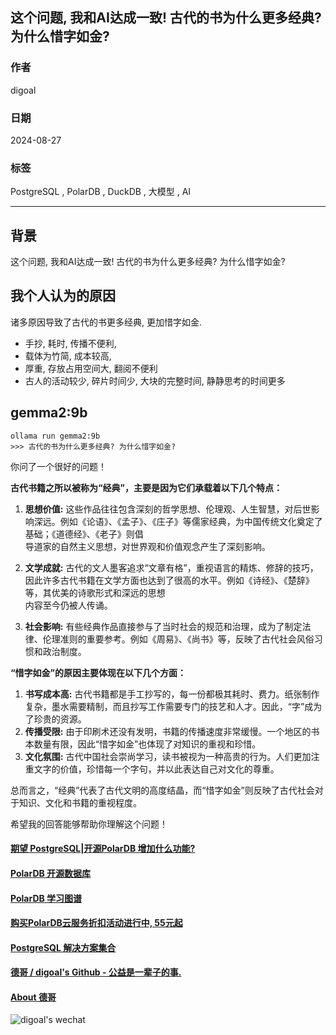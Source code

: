 ## 这个问题, 我和AI达成一致! 古代的书为什么更多经典? 为什么惜字如金?    
                                                                              
### 作者                                                  
digoal                                                  
                                                         
### 日期                                                       
2024-08-27                                                  
                                                      
### 标签                                                    
PostgreSQL , PolarDB , DuckDB , 大模型 , AI      
                                                                             
----                                                      
                                                                    
## 背景   
这个问题, 我和AI达成一致! 古代的书为什么更多经典? 为什么惜字如金?    
  
## 我个人认为的原因  
诸多原因导致了古代的书更多经典, 更加惜字如金.  
- 手抄, 耗时, 传播不便利,      
- 载体为竹简, 成本较高,   
- 厚重, 存放占用空间大, 翻阅不便利   
- 古人的活动较少, 碎片时间少, 大块的完整时间, 静静思考的时间更多     
  
  
## gemma2:9b  
```  
ollama run gemma2:9b     
>>> 古代的书为什么更多经典? 为什么惜字如金?   
```  
  
你问了一个很好的问题！  
  
**古代书籍之所以被称为“经典”，主要是因为它们承载着以下几个特点：**  
  
1. **思想价值:**  这些作品往往包含深刻的哲学思想、伦理观、人生智慧，对后世影响深远。例如《论语》、《孟子》、《庄子》等儒家经典，为中国传统文化奠定了基础；《道德经》、《老子》则倡  
导道家的自然主义思想，对世界观和价值观念产生了深刻影响。  
  
2. **文学成就:** 古代的文人墨客追求“文章有格”，重视语言的精炼、修辞的技巧，因此许多古代书籍在文学方面也达到了很高的水平。例如《诗经》、《楚辞》等，其优美的诗歌形式和深远的思想  
内容至今仍被人传诵。  
  
3. **社会影响:**  有些经典作品直接参与了当时社会的规范和治理，成为了制定法律、伦理准则的重要参考。例如《周易》、《尚书》等，反映了古代社会风俗习惯和政治制度。  
  
  
**“惜字如金”的原因主要体现在以下几个方面：**  
  
1. **书写成本高:** 古代书籍都是手工抄写的，每一份都极其耗时、费力。纸张制作复杂，墨水需要精制，而且抄写工作需要专门的技艺和人才。因此，“字”成为了珍贵的资源。  
2. **传播受限:**  由于印刷术还没有发明，书籍的传播速度非常缓慢。一个地区的书本数量有限，因此“惜字如金”也体现了对知识的重视和珍惜。  
3. **文化氛围:**  古代中国社会崇尚学习，读书被视为一种高贵的行为。人们更加注重文字的价值，珍惜每一个字句，并以此表达自己对文化的尊重。  
  
总而言之，“经典”代表了古代文明的高度结晶，而“惜字如金”则反映了古代社会对于知识、文化和书籍的重视程度。  
  
  
希望我的回答能够帮助你理解这个问题！  
  
  
  
#### [期望 PostgreSQL|开源PolarDB 增加什么功能?](https://github.com/digoal/blog/issues/76 "269ac3d1c492e938c0191101c7238216")
  
  
#### [PolarDB 开源数据库](https://openpolardb.com/home "57258f76c37864c6e6d23383d05714ea")
  
  
#### [PolarDB 学习图谱](https://www.aliyun.com/database/openpolardb/activity "8642f60e04ed0c814bf9cb9677976bd4")
  
  
#### [购买PolarDB云服务折扣活动进行中, 55元起](https://www.aliyun.com/activity/new/polardb-yunparter?userCode=bsb3t4al "e0495c413bedacabb75ff1e880be465a")
  
  
#### [PostgreSQL 解决方案集合](../201706/20170601_02.md "40cff096e9ed7122c512b35d8561d9c8")
  
  
#### [德哥 / digoal's Github - 公益是一辈子的事.](https://github.com/digoal/blog/blob/master/README.md "22709685feb7cab07d30f30387f0a9ae")
  
  
#### [About 德哥](https://github.com/digoal/blog/blob/master/me/readme.md "a37735981e7704886ffd590565582dd0")
  
  
![digoal's wechat](../pic/digoal_weixin.jpg "f7ad92eeba24523fd47a6e1a0e691b59")
  
